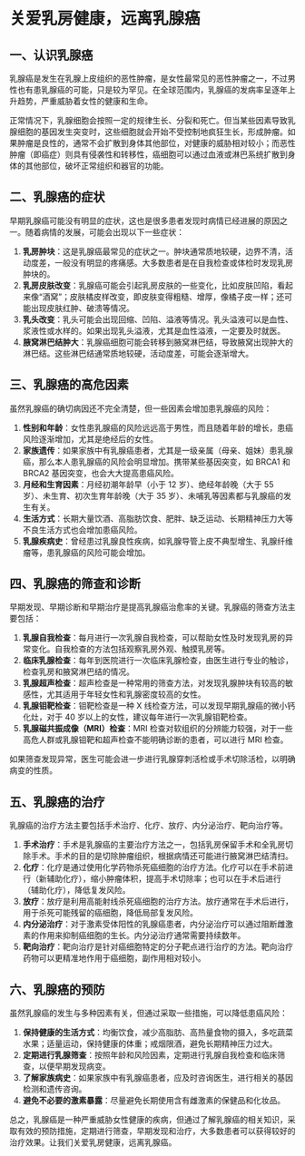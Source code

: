 # 关爱乳房健康，远离乳腺癌

## 一、认识乳腺癌
乳腺癌是发生在乳腺上皮组织的恶性肿瘤，是女性最常见的恶性肿瘤之一，不过男性也有患乳腺癌的可能，只是较为罕见。在全球范围内，乳腺癌的发病率呈逐年上升趋势，严重威胁着女性的健康和生命。

正常情况下，乳腺细胞会按照一定的规律生长、分裂和死亡。但当某些因素导致乳腺细胞的基因发生突变时，这些细胞就会开始不受控制地疯狂生长，形成肿瘤。如果肿瘤是良性的，通常不会扩散到身体其他部位，对健康的威胁相对较小；而恶性肿瘤（即癌症）则具有侵袭性和转移性，癌细胞可以通过血液或淋巴系统扩散到身体的其他部位，破坏正常组织和器官的功能。

## 二、乳腺癌的症状
早期乳腺癌可能没有明显的症状，这也是很多患者发现时病情已经进展的原因之一。随着病情的发展，可能会出现以下一些症状：
1. **乳房肿块**：这是乳腺癌最常见的症状之一。肿块通常质地较硬，边界不清，活动度差，一般没有明显的疼痛感。大多数患者是在自我检查或体检时发现乳房肿块的。
2. **乳房皮肤改变**：乳腺癌可能会引起乳房皮肤的一些变化，比如皮肤凹陷，看起来像“酒窝”；皮肤橘皮样改变，即皮肤变得粗糙、增厚，像橘子皮一样；还可能出现皮肤红肿、破溃等情况。
3. **乳头改变**：乳头可能会出现回缩、凹陷、溢液等情况。乳头溢液可以是血性、浆液性或水样的。如果出现乳头溢液，尤其是血性溢液，一定要及时就医。
4. **腋窝淋巴结肿大**：乳腺癌细胞可能会转移到腋窝淋巴结，导致腋窝出现肿大的淋巴结。这些淋巴结通常质地较硬，活动度差，可能会逐渐增大。

## 三、乳腺癌的高危因素
虽然乳腺癌的确切病因还不完全清楚，但一些因素会增加患乳腺癌的风险：
1. **性别和年龄**：女性患乳腺癌的风险远远高于男性，而且随着年龄的增长，患癌风险逐渐增加，尤其是绝经后的女性。
2. **家族遗传**：如果家族中有乳腺癌患者，尤其是一级亲属（母亲、姐妹）患乳腺癌，那么本人患乳腺癌的风险会明显增加。携带某些基因突变，如 BRCA1 和 BRCA2 基因突变，也会大大提高患癌风险。
3. **月经和生育因素**：月经初潮年龄早（小于 12 岁）、绝经年龄晚（大于 55 岁）、未生育、初次生育年龄晚（大于 35 岁）、未哺乳等因素都与乳腺癌的发生有关。
4. **生活方式**：长期大量饮酒、高脂肪饮食、肥胖、缺乏运动、长期精神压力大等不良生活方式也会增加患癌风险。
5. **乳腺疾病史**：曾经患过乳腺良性疾病，如乳腺导管上皮不典型增生、乳腺纤维瘤等，患乳腺癌的风险可能会增加。

## 四、乳腺癌的筛查和诊断
早期发现、早期诊断和早期治疗是提高乳腺癌治愈率的关键。乳腺癌的筛查方法主要包括：
1. **乳腺自我检查**：每月进行一次乳腺自我检查，可以帮助女性及时发现乳房的异常变化。自我检查的方法包括观察乳房外观、触摸乳房等。
2. **临床乳腺检查**：每年到医院进行一次临床乳腺检查，由医生进行专业的触诊，检查乳房和腋窝淋巴结的情况。
3. **乳腺超声检查**：超声检查是一种常用的筛查方法，对发现乳腺肿块有较高的敏感性，尤其适用于年轻女性和乳腺密度较高的女性。
4. **乳腺钼靶检查**：钼靶检查是一种 X 线检查方法，可以发现早期乳腺癌的微小钙化灶，对于 40 岁以上的女性，建议每年进行一次乳腺钼靶检查。
5. **乳腺磁共振成像（MRI）检查**：MRI 检查对软组织的分辨能力较强，对于一些高危人群或乳腺钼靶和超声检查不能明确诊断的患者，可以进行 MRI 检查。

如果筛查发现异常，医生可能会进一步进行乳腺穿刺活检或手术切除活检，以明确病变的性质。

## 五、乳腺癌的治疗
乳腺癌的治疗方法主要包括手术治疗、化疗、放疗、内分泌治疗、靶向治疗等。
1. **手术治疗**：手术是乳腺癌的主要治疗方法之一，包括乳房保留手术和全乳房切除手术。手术的目的是切除肿瘤组织，根据病情还可能进行腋窝淋巴结清扫。
2. **化疗**：化疗是通过使用化学药物杀死癌细胞的治疗方法。化疗可以在手术前进行（新辅助化疗），缩小肿瘤体积，提高手术切除率；也可以在手术后进行（辅助化疗），降低复发风险。
3. **放疗**：放疗是利用高能射线杀死癌细胞的治疗方法。放疗通常在手术后进行，用于杀死可能残留的癌细胞，降低局部复发风险。
4. **内分泌治疗**：对于激素受体阳性的乳腺癌患者，内分泌治疗可以通过阻断雌激素的作用来抑制癌细胞的生长。内分泌治疗通常需要持续数年。
5. **靶向治疗**：靶向治疗是针对癌细胞特定的分子靶点进行治疗的方法。靶向治疗药物可以更精准地作用于癌细胞，副作用相对较小。

## 六、乳腺癌的预防
虽然乳腺癌的发生与多种因素有关，但通过采取一些措施，可以降低患癌风险：
1. **保持健康的生活方式**：均衡饮食，减少高脂肪、高热量食物的摄入，多吃蔬菜水果；适量运动，保持健康的体重；戒烟限酒，避免长期精神压力过大。
2. **定期进行乳腺筛查**：按照年龄和风险因素，定期进行乳腺自我检查和临床筛查，以便早期发现病变。
3. **了解家族病史**：如果家族中有乳腺癌患者，应及时咨询医生，进行相关的基因检测和遗传咨询。
4. **避免不必要的激素暴露**：尽量避免长期使用含有雌激素的保健品和化妆品。

总之，乳腺癌是一种严重威胁女性健康的疾病，但通过了解乳腺癌的相关知识，采取有效的预防措施，定期进行筛查，早期发现和治疗，大多数患者可以获得较好的治疗效果。让我们关爱乳房健康，远离乳腺癌。 